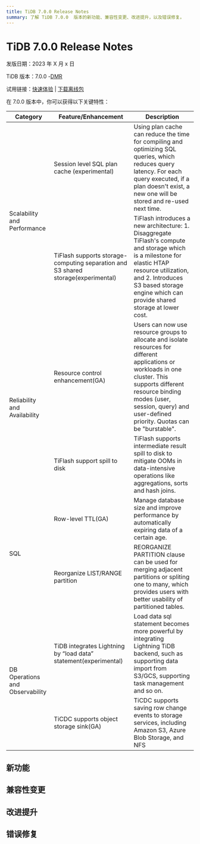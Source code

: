 ```yaml
---
title: TiDB 7.0.0 Release Notes
summary: 了解 TiDB 7.0.0  版本的新功能、兼容性变更、改进提升，以及错误修复。
---
```


# TiDB 7.0.0  Release Notes

发版日期：2023 年 X 月 x 日

TiDB 版本：7.0.0 -[DMR](/releases/versioning.md#开发里程碑版本)

试用链接：[快速体验](https://docs.pingcap.com/zh/tidb/v6.6/quick-start-with-tidb) | [下载离线包](https://cn.pingcap.com/product-community/)

在 7.0.0 版本中，你可以获得以下关键特性：

<table>
<thead>
  <tr>
    <th>Category</th>
    <th>Feature/Enhancement</th>
    <th>Description</th>
  </tr>
</thead>
<tbody>
  <tr>
    <td rowspan="2">Scalability and Performance<br></td>
    <td>Session level SQL plan cache (experimental)</td>
    <td>Using plan cache can reduce the time for compiling and optimizing SQL queries, which reduces query latency. For each query executed, if a plan doesn't exist, a new one will be stored and re-used next time.</td>
  </tr>
  <tr>
    <td>TiFlash supports storage-computing separation and S3 shared storage(experimental)</td>
    <td>TiFlash introduces a new architecture: 1. Disaggregate TiFlash's compute and storage which is a milestone for elastic HTAP resource utilization, and 2. Introduces S3 based storage engine which can provide shared storage at lower cost.</td>
  </tr>
  <tr>
    <td rowspan="2">Reliability and Availability<br></td>
    <td>Resource control enhancement(GA) </td>
    <td>Users can now use resource groups to allocate and isolate resources for different applications or workloads in one cluster. This supports different resource binding modes (user, session, query) and user-defined priority. Quotas can be "burstable".</td>
  </tr>
  <tr>
    <td>TiFlash support spill to disk</td>
    <td>TiFlash supports intermediate result spill to disk to mitigate OOMs in data-intensive operations like aggregations, sorts and hash joins.</td>
  </tr>
  <tr>
    <td rowspan="2">SQL</td>
    <td>Row-level TTL(GA)</td>
    <td>Manage database size and improve performance by automatically expiring data of a certain age.</td>
  </tr>
  <tr>
    <td>Reorganize LIST/RANGE partition</td>
    <td>REORGANIZE PARTITION clause can be used for merging adjacent partitions or spliting one to many, which  provides users with better usability of partitioned tables.</td>
  </tr>
  <tr>
    <td rowspan="2">DB Operations and Observability<br></td>
    <td>TiDB integrates Lightning by “load data” statement(experimental)</td>
    <td>Load data sql statement becomes more powerful by integrating Lightning TiDB backend, such as supporting data import from S3/GCS, supporting task management and so on.<br></td>
  </tr>
  <tr>
    <td>TiCDC supports object storage sink(GA)</td>
    <td>TiCDC supports saving row change events to storage services, including Amazon S3, Azure Blob Storage, and NFS<br></td>
  </tr>
</tbody>
</table>

## 新功能

## 兼容性变更

## 改进提升

## 错误修复
